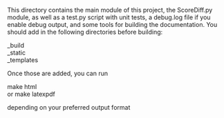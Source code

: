 This directory contains the main module of this project, the ScoreDiff.py
module, as well as a test.py script with unit tests, a debug.log file if you enable debug output, and some tools for building the documentation.  You should add in the following directories before building:

_build</br>
_static</br>
_templates</br>

Once those are added, you can run

make html</br>
or
make latexpdf</br>

depending on your preferred output format

